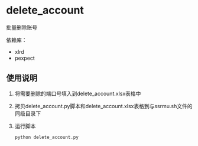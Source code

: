 # delete_account

批量删除账号

依赖库：

- xlrd
- pexpect

## 使用说明

1. 将需要删除的端口号填入到delete_account.xlsx表格中

2. 拷贝delete_account.py脚本和delete_account.xlsx表格到与ssrmu.sh文件的同级目录下

3. 运行脚本

   ```
   python delete_account.py
   ```

